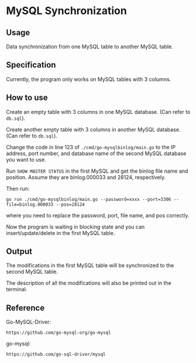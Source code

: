 # MySQL Synchronization

## Usage
Data synchronization from one MySQL table to another MySQL table.

## Specification
Currently, the program only works on MySQL tables with 3 columns.

## How to use
Create an empty table with 3 columns in one MySQL database. (Can refer to `db.sql`).

Create another empty table with 3 columns in another MySQL database. (Can refer to `db.sql`).

Change the code in line 123 of `./cmd/go-mysqlbinlog/main.go` to the IP address, port number, and database name of the second MySQL database you want to use.

Run `SHOW MASTER STATUS` in the first MySQL and get the binlog file name and position. Assume they are binlog.000033 and 28124, respectively.

Then run:
```
go run ./cmd/go-mysqlbinlog/main.go --password=xxxx --port=3306 --file=binlog.000033 --pos=28124
```
where you need to replace the password, port, file name, and pos correctly.

Now the program is waiting in blocking state and you can insert/update/delete in the first MySQL table.

## Output
The modifications in the first MySQL table will be synchronized to the second MySQL table.

The description of all the modifications will also be printed out in the terminal.


## Reference 
Go-MySQL-Driver:
```
https://github.com/go-mysql-org/go-mysql
```
go-mysql:
```
https://github.com/go-sql-driver/mysql
```
